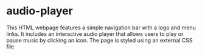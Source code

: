 # audio-player
This HTML webpage features a simple navigation bar with a logo and menu links. It includes an interactive audio player that allows users to play or pause music by clicking an icon. The page is styled using an external CSS file 
